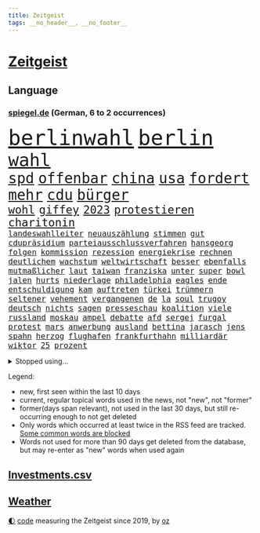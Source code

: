 ```yaml
---
title: Zeitgeist
tags: __no_header__, __no_footer__
---
```


# [Zeitgeist](https://oliz.io/zeitgeist/)

## Language

<h3><a href="https://www.spiegel.de" target="_blank">spiegel.de</a> (German, 6 to 2 occurrences)</h3>
<p style="font-family:monospace">
<span style="font-size:32pt"><a href="news_links.html#berlinwahl" class="current">berlinwahl</a></span>
<span style="font-size:32pt"><a href="news_links.html#berlin" class="current">berlin</a></span>
<br>
<span style="font-size:27pt"><a href="news_links.html#wahl" class="current">wahl</a></span>
<br>
<span style="font-size:22pt"><a href="news_links.html#spd" class="current">spd</a></span>
<span style="font-size:22pt"><a href="news_links.html#offenbar" class="current">offenbar</a></span>
<span style="font-size:22pt"><a href="news_links.html#china" class="current">china</a></span>
<span style="font-size:22pt"><a href="news_links.html#usa" class="current">usa</a></span>
<span style="font-size:22pt"><a href="news_links.html#fordert" class="current">fordert</a></span>
<span style="font-size:22pt"><a href="news_links.html#mehr" class="current">mehr</a></span>
<span style="font-size:22pt"><a href="news_links.html#cdu" class="current">cdu</a></span>
<span style="font-size:22pt"><a href="news_links.html#bürger" class="current">bürger</a></span>
<br>
<span style="font-size:17pt"><a href="news_links.html#wohl" class="current">wohl</a></span>
<span style="font-size:17pt"><a href="news_links.html#giffey" class="current">giffey</a></span>
<span style="font-size:17pt"><a href="news_links.html#2023" class="current">2023</a></span>
<span style="font-size:17pt"><a href="news_links.html#protestieren" class="current">protestieren</a></span>
<span style="font-size:17pt"><a href="news_links.html#charitonin" class="new">charitonin</a></span>
<br>
<span style="font-size:12pt"><a href="news_links.html#landeswahlleiter" class="current">landeswahlleiter</a></span>
<span style="font-size:12pt"><a href="news_links.html#neuauszählung" class="new">neuauszählung</a></span>
<span style="font-size:12pt"><a href="news_links.html#stimmen" class="current">stimmen</a></span>
<span style="font-size:12pt"><a href="news_links.html#gut" class="current">gut</a></span>
<span style="font-size:12pt"><a href="news_links.html#cdupräsidium" class="new">cdupräsidium</a></span>
<span style="font-size:12pt"><a href="news_links.html#parteiausschlussverfahren" class="new">parteiausschlussverfahren</a></span>
<span style="font-size:12pt"><a href="news_links.html#hansgeorg" class="current">hansgeorg</a></span>
<span style="font-size:12pt"><a href="news_links.html#folgen" class="current">folgen</a></span>
<span style="font-size:12pt"><a href="news_links.html#kommission" class="current">kommission</a></span>
<span style="font-size:12pt"><a href="news_links.html#rezession" class="current">rezession</a></span>
<span style="font-size:12pt"><a href="news_links.html#energiekrise" class="current">energiekrise</a></span>
<span style="font-size:12pt"><a href="news_links.html#rechnen" class="current">rechnen</a></span>
<span style="font-size:12pt"><a href="news_links.html#deutlichem" class="new">deutlichem</a></span>
<span style="font-size:12pt"><a href="news_links.html#wachstum" class="current">wachstum</a></span>
<span style="font-size:12pt"><a href="news_links.html#weltwirtschaft" class="current">weltwirtschaft</a></span>
<span style="font-size:12pt"><a href="news_links.html#besser" class="current">besser</a></span>
<span style="font-size:12pt"><a href="news_links.html#ebenfalls" class="current">ebenfalls</a></span>
<span style="font-size:12pt"><a href="news_links.html#mutmaßlicher" class="current">mutmaßlicher</a></span>
<span style="font-size:12pt"><a href="news_links.html#laut" class="current">laut</a></span>
<span style="font-size:12pt"><a href="news_links.html#taiwan" class="current">taiwan</a></span>
<span style="font-size:12pt"><a href="news_links.html#franziska" class="current">franziska</a></span>
<span style="font-size:12pt"><a href="news_links.html#unter" class="current">unter</a></span>
<span style="font-size:12pt"><a href="news_links.html#super" class="current">super</a></span>
<span style="font-size:12pt"><a href="news_links.html#bowl" class="current">bowl</a></span>
<span style="font-size:12pt"><a href="news_links.html#jalen" class="new">jalen</a></span>
<span style="font-size:12pt"><a href="news_links.html#hurts" class="new">hurts</a></span>
<span style="font-size:12pt"><a href="news_links.html#niederlage" class="current">niederlage</a></span>
<span style="font-size:12pt"><a href="news_links.html#philadelphia" class="current">philadelphia</a></span>
<span style="font-size:12pt"><a href="news_links.html#eagles" class="current">eagles</a></span>
<span style="font-size:12pt"><a href="news_links.html#ende" class="current">ende</a></span>
<span style="font-size:12pt"><a href="news_links.html#entschuldigung" class="current">entschuldigung</a></span>
<span style="font-size:12pt"><a href="news_links.html#kam" class="current">kam</a></span>
<span style="font-size:12pt"><a href="news_links.html#auftreten" class="current">auftreten</a></span>
<span style="font-size:12pt"><a href="news_links.html#türkei" class="current">türkei</a></span>
<span style="font-size:12pt"><a href="news_links.html#trümmern" class="current">trümmern</a></span>
<span style="font-size:12pt"><a href="news_links.html#seltener" class="current">seltener</a></span>
<span style="font-size:12pt"><a href="news_links.html#vehement" class="current">vehement</a></span>
<span style="font-size:12pt"><a href="news_links.html#vergangenen" class="current">vergangenen</a></span>
<span style="font-size:12pt"><a href="news_links.html#de" class="current">de</a></span>
<span style="font-size:12pt"><a href="news_links.html#la" class="current">la</a></span>
<span style="font-size:12pt"><a href="news_links.html#soul" class="new">soul</a></span>
<span style="font-size:12pt"><a href="news_links.html#trugoy" class="new">trugoy</a></span>
<span style="font-size:12pt"><a href="news_links.html#deutsch" class="current">deutsch</a></span>
<span style="font-size:12pt"><a href="news_links.html#nichts" class="current">nichts</a></span>
<span style="font-size:12pt"><a href="news_links.html#sagen" class="current">sagen</a></span>
<span style="font-size:12pt"><a href="news_links.html#presseschau" class="new">presseschau</a></span>
<span style="font-size:12pt"><a href="news_links.html#koalition" class="current">koalition</a></span>
<span style="font-size:12pt"><a href="news_links.html#viele" class="current">viele</a></span>
<span style="font-size:12pt"><a href="news_links.html#russland" class="current">russland</a></span>
<span style="font-size:12pt"><a href="news_links.html#moskau" class="current">moskau</a></span>
<span style="font-size:12pt"><a href="news_links.html#ampel" class="current">ampel</a></span>
<span style="font-size:12pt"><a href="news_links.html#debatte" class="current">debatte</a></span>
<span style="font-size:12pt"><a href="news_links.html#afd" class="current">afd</a></span>
<span style="font-size:12pt"><a href="news_links.html#sergej" class="current">sergej</a></span>
<span style="font-size:12pt"><a href="news_links.html#furgal" class="new">furgal</a></span>
<span style="font-size:12pt"><a href="news_links.html#protest" class="current">protest</a></span>
<span style="font-size:12pt"><a href="news_links.html#mars" class="current">mars</a></span>
<span style="font-size:12pt"><a href="news_links.html#anwerbung" class="new">anwerbung</a></span>
<span style="font-size:12pt"><a href="news_links.html#ausland" class="current">ausland</a></span>
<span style="font-size:12pt"><a href="news_links.html#bettina" class="current">bettina</a></span>
<span style="font-size:12pt"><a href="news_links.html#jarasch" class="current">jarasch</a></span>
<span style="font-size:12pt"><a href="news_links.html#jens" class="current">jens</a></span>
<span style="font-size:12pt"><a href="news_links.html#spahn" class="current">spahn</a></span>
<span style="font-size:12pt"><a href="news_links.html#herzog" class="current">herzog</a></span>
<span style="font-size:12pt"><a href="news_links.html#flughafen" class="current">flughafen</a></span>
<span style="font-size:12pt"><a href="news_links.html#frankfurthahn" class="new">frankfurthahn</a></span>
<span style="font-size:12pt"><a href="news_links.html#milliardär" class="current">milliardär</a></span>
<span style="font-size:12pt"><a href="news_links.html#wiktor" class="current">wiktor</a></span>
<span style="font-size:12pt"><a href="news_links.html#25" class="current">25</a></span>
<span style="font-size:12pt"><a href="news_links.html#prozent" class="current">prozent</a></span>
</p>
<details>
<summary>Stopped using...</summary>
<p class="former" style="font-size:12pt">
bernd(843) draußen(843) humanitäre(843) regel(843) stand(843) angeklagte(842) anne(842) esken(842) gemeinde(842) serien(842) verhängte(842) autofahrer(841) coronainfektion(841) coronaregeln(841) deswegen(841) entdeckten(841) gerechtigkeit(841) investieren(841) privaten(841) spdpolitikerin(841) walter(841) ausländische(840) rainer(840) strafen(840) sänger(840) tödlicher(840) weltweite(840) diskriminierung(839) erheblich(839) lukaschenko(839) schoss(839) versehentlich(839) äthiopien(839) bahnhof(838) beschimpft(838) beschließt(838) besonderen(838) geburtstag(838) hebt(838) jagd(838) kochinstitut(838) kontrollieren(838) pariser(838) parteitag(838) quarantäne(838) suspendiert(838) vergeben(838) williams(838) begleitet(837) illegalen(837) internationaler(837) kämpfe(837) neuem(837) bestimmt(836) coronazahlen(836) konflikte(836) sichern(836) stürmer(836) usschauspielerin(836) videobotschaft(836) bekanntesten(835) beschließen(835) bittere(835) dementiert(835) geändert(835) hölle(835) position(835) sicherte(835) warf(835) widerspruch(835) bmw(834) einreisen(834) gastgeber(834) infektionen(834) negativ(834) oberbürgermeister(834) schweigen(834) staatschef(834) voraus(834) weisen(834) csuchef(833) flüchtlingen(833) fußballer(833) roman(833) umstritten(833) versuchte(833) wege(833) zusammenhang(833) abstimmen(832) berlins(832) breitet(832) dachte(832) nord(832) potsdam(832) priester(832) reagierten(832) souverän(832) unterstützer(832) wies(832) durfte(831) gegenteil(831) rechts(831) verhängen(831) drastischen(830) kaputt(830) sports(830) vermeiden(830) beiträge(829) crash(829) davor(829) entsetzen(829) abschaffen(828) bilden(828) deal(828) simon(828) bundestrainer(827) distanz(827) moskaus(827) stieg(827) via(827) erfunden(826) homeoffice(826) philipp(826) polnische(826) tokio(826) aufgenommen(825) deutsches(825) voraussetzungen(825) bundesgesundheitsminister(824) gesetze(824) klinik(824) steckte(823) feld(822) verzichten(822) signalisiert(821) dar(820) entwickeln(820) pfund(820) katholischen(819) mercedes(819) schwierige(819) sendung(819) tiefen(818) unterschied(818) schockiert(817) schneider(816) chats(815) führenden(815) frisch(814) schrecken(814) erfolgreichsten(813) züge(813) erstochen(812) strengen(812) vorgegangen(812) museum(811) prognose(811) insassen(808) tisch(808) app(806) enorme(805) thüringer(803) hinweis(801) intensivstation(800) tuchel(799) schützt(798) türen(798) beendete(796) lebensgefährlich(796) farbe(784) bösen(777) größe(777) wmtitel(776) berühmtesten(764) einfache(764) explodiert(759) stopp(759) variante(755) londons(751) uskapitol(749) langjährige(731) lehrerin(717) unwahrscheinlich(717) extremwetter(715) kannte(705) kryptowährungen(700) josef(699) militärjunta(694) strecken(680) erschoss(668) belgische(661) joseph(648) umständen(641) japanischen(632) fossile(608) notenbank(607) vorsicht(598) unwettern(580) staatschefs(578) terroranschlag(577) strikt(576) zwingen(569) schrumpft(566) veröffentlichung(566) ausgefallen(552) las(547) vegas(547) karrierecoach(546) dankte(540) japans(535) höchstwert(534) gestern(533) binden(524) ali(522) anlage(522) zurückziehen(521) jahrzehnt(520) alternative(517) übertragen(517) schürt(515) anhängern(514) angestellten(507) atombombe(502) hawaii(502) preiserhöhungen(502) integration(495) basis(494) entstanden(489) betreten(486) erdgas(479) beeinflusst(477) verschlechtert(475) mehrfamilienhaus(472) krankenkassen(467) gaspreise(463) stau(463) betrunken(462) saal(462) verwerfungen(461) 41(459) shanghai(459) messenger(457) ampelparteien(454) magazin(454) obersten(453) verläuft(453) hals(449) radikaler(449) fotografin(443) bekannteste(442) fahndet(438) michel(432) gewaltsamen(427) strompreise(426) stephen(422) zustande(422) explodieren(420) meta(420) rekordsumme(418) waffenruhe(417) beliebten(414) vergabe(414) management(412) arbeitsminister(411) behält(411) erwiesen(410) kriegs(408) fdpminister(407) problematisch(399) marcus(397) getäuscht(394) spielplan(392) organisiert(391) gefühle(389) pelé(384) flugzeugen(383) krim(379) bundesaußenministerin(378) desto(378) luhansk(378) waffenstillstand(378) einstellung(377) neuwagen(377) soldat(377) expremier(374) unterscheiden(368) report(365) unabhängiger(363) iraner(362) bestürzt(360) operation(360) trick(360) dresdner(359) einheiten(358) designer(354) horror(353) m(350) kernkraftwerke(348) beckham(345) 17jährige(343) herum(342) schuster(337) verspätungen(337) anhalten(336) torwart(335) air(333) lehnte(328) besetzte(326) gestärkt(325) sportart(325) verspätet(325) bevorstehende(324) unsicher(324) unmittelbar(322) vertreten(315) hochrangigen(312) landung(311) invasoren(309) unabhängig(304) ausschließlich(298) oligarch(298) völkermord(298) königsklasse(294) untergebracht(294) ball(293) ausstieg(292) pole(292) dmitrij(288) handys(288) updates(287) segen(286) euroraum(280) geheimdienstinformationen(280) großmutter(279) behoben(277) warteten(275) großoffensive(274) umstände(273) qualifikation(271) schau(270) entschuldigte(269) exregierungschef(266) versöhnung(266) verspätung(262) prominenten(260) vogel(260) psychiatrie(259) rüsten(258) steuerhinterziehung(258) ehrt(256) zustände(255) gelobt(254) niedergeschlagen(254) kinderinterview(253) lngterminal(253) ran(252) zunahme(252) viral(251) ex(250) verdrängt(250) girl(249) spottet(249) tauscht(247) beatrix(246) homosexuelle(246) homosexuellen(246) anzeige(245) cannabis(245) hadert(244) unobericht(244) anerkennen(243) brennende(243) dividende(242) exmann(240) anwältin(239) royale(238) straßenverkehr(238) versinkt(238) bedrohte(237) galten(237) spdgeneralsekretär(237) verbrennungsmotor(236) wettert(236) verdiente(235) kandidat(234) naturkatastrophen(234) panne(233) andrew(231) ulrich(231) verhaftung(231) lng(230) führungskräfte(229) lenkt(228) edeka(227) senegal(227) millionenstrafe(225) tvinterview(224) hast(223) camilla(221) drin(221) anlauf(220) persönlicher(220) eurozone(218) alzheimer(216) fehlten(216) baum(215) spdchefin(215) beteuert(214) zeichnungen(214) fehlstart(213) plakate(212) brasilianer(211) olympiasiegerin(211) stehende(211) comingout(209) instrument(209) tirol(208) übergewinne(208) beurlaubt(206) verteilen(206) anruf(205) olympiasieger(205) vize(205) reparationen(204) billig(203) dramatische(203) säure(202) lieferengpässe(200) barrikaden(198) brennstäbe(198) entfernen(198) verkehrsministerium(198) weiterlaufen(197) weltraum(197) anschlags(196) eingeschlagen(196) handgemenge(194) gescheiterten(193) schlangen(193) 17jähriger(192) agenda(192) strompreis(192) gelbe(191) verleihung(190) toilette(189) verurteilen(189) czaja(187) funktion(185) glänzte(185) spielberg(185) üppige(185) summer(182) usdemokraten(181) vertrauliche(181) beamtenbund(180) etlichen(180) gehirn(179) 82(177) wichtigster(177) farce(176) feierabend(176) hingelegt(176) kilowattstunde(176) neukölln(176) virginia(176) leitzins(175) nachhaltigkeit(175) britischem(174) umgehend(174) cdugeneralsekretär(173) strikte(173) aufbau(172) hetze(172) kapitols(172) protestbewegung(172) psychischen(172) quatsch(172) vereinbarten(172) delegation(171) mithäftling(171) terminal(170) solidarisierte(169) 56jährige(168) kapazität(168) wütet(167) einsätzen(166) globes(166) mithalten(166) düsteren(165) zerstörungen(165) alfons(164) 2022/23(163) indirekt(163) myanmars(163) spitzen(163) hinterlegt(162) klimabilanz(162) renditen(162) schuhbeck(162) angeordnete(161) treffern(161) atomkraftwerk(160) erlässt(160) europameisterschaft(160) gründete(160) lindsey(159) nachsehen(159) verschärfung(159) usrepräsentantenhauses(158) viking(158) zurückhalten(158) films(157) energiesicherheit(156) abwehren(155) ernstfall(154) produzent(154) gehackt(152) rechter(151) reiten(151) unruhen(151) vizepräsident(151) zugspitze(151) stechen(150) kreise(149) boni(148) richtete(148) vergisst(148) wackelige(148) gendern(147) gerichtlich(147) randale(147) verurteilter(147) rappers(146) milliardengewinne(145) satellitenbilder(144) bonus(143) ökologisch(143) strategen(142) veraltete(142) road(141) routinierter(141) krankenwagen(140) marschflugkörper(140) verhaltens(140) dient(139) energiepolitik(139) verbrachte(139) rätseln(138) hurrikan(137) reinigung(136) rügt(136) landesarbeitsgericht(134) begrenzte(133) spendet(133) abwasser(132) aufgehalten(132) digitalminister(132) volkswirte(132) jahrhunderts(131) aufräumarbeiten(130) ernüchternd(129) gesetzten(129) grippe(127) gutem(127) onlineshopping(127) potter(127) ausgenutzt(126) exoplaneten(126) sechsten(126) inspiziert(125) modernes(125) 2050(124) sportlerin(124) defizite(123) kollegin(123) militärexperte(123) mitbekommen(123) vereinbarung(123) zahnarzt(123) monatlich(122) schutzmacht(122) sechsjähriger(122) spencer(122) wahlgang(122) abbey(121) überraschender(121) zusage(120) barrymore(118) drew(118) mittelstand(118) verstaatlichung(118) abwahl(117) billigtarif(117) fabrik(117) liebte(115) steven(115) abwesenheit(114) erschließen(114) flüssigerdgas(114) kubikmeter(114) neuerlichen(114) pr(114) spezialeinheit(114) enormen(113) treibhausgase(113) auszahlen(112) elbphilharmonie(112) globe(112) königshauses(112) masha(112) spiderman(112) tendenz(112) ulf(111) mobilmachung(110) aufgehen(109) erweist(109) konjunkturprognosen(108) militärexperten(108) monaco(108) geiger(107) schlechtes(107) unovollversammlung(107) desolate(106) gefährlichsten(106) ifo(106) 300000(105) anschluss(105) arbeiter(105) fdpfinanzminister(105) verachtung(105) einkauf(104) mitspielen(104) noah(104) überfahren(104) wmfinale(103) möge(102) podolski(102) regierenden(102) überflutete(102) blau(101) mary(101) bolsonaros(100) metas(100) ablenkungsmanöver(99) bundeshaushalt(99) haustür(98) inácio(98) luiz(98) akteure(97) erfüllen(97) margrethe(97) werbekunden(97) baupreise(96) geplantes(96) klassiker(96) kurt(96) schlachtfeld(96) winkt(96) finanzmärkte(95) nachkommen(95) straffrei(95) agent(93) autohersteller(93) cyberangriff(93) göttingen(93) operiert(93) sprühen(93) verflüssigtes(93) trage(92) vergibt(92) aufgehängt(91) minsk(91) schauspielerinnen(91) verschaffen(91) africa(90) exbotschafter(90) jederzeit(90) katholischer(90) sauerland(90) strafstoß(90) verbrecher(90) zentralratspräsident(90) beerdigt(89) bulgarische(89) gerechte(89) hob(89) interviewt(89) laptops(89) requiem(89) erfuhren(88) klischees(88) räumlichkeiten(88) solidarisiert(88) westküste(88) wünschte(88) antiterroreinsatz(87) formel1team(87) gwyneth(87) ipads(87) paltrow(87) pfefferspray(87) rücktrittsforderungen(87) sinnlos(87) verfünffacht(87) weltall(87) beantragen(86) carolina(86) erleichterung(86) philosophie(86) scheuen(86) auswanderer(85) bernstein(85) champagner(85) eingesetzten(85) geschmack(85) intakt(85) kronzeuge(85) rasanten(85) autorinnen(84) coronafälle(84) ehrlichkeit(84) grippewelle(84) kremlgegner(84) urteile(84) bundespolitiker(83) erfolgsrezept(83) p(83) simpson(83) 75jährigen(82) beleuchtung(82) cannabislegalisierung(82) dihk(82) oftmals(82) widmen(82) zeitgemäß(82) zugeständnisse(82) zäh(82) angeht(81) gebastelt(81) harrt(81) vielversprechend(81) absichern(80) kindesmissbrauchs(80) kredite(80) macs(80) misshandlung(80) optik(80) vodafone(80) weitergabe(80) anläufe(79) geschaffen(79) rabbinerschule(79) terrorismus(79) unzulässig(79) uskonzern(79) verbrechens(79) volkes(79) armin(78) diversität(78) limit(78) spion(78) antreibt(77) ausgemacht(77) erforderliche(77) gestorbenen(77) husten(77) montgomery(77) museums(77) schilderungen(77) arzneien(76) beseitigen(76) gehaltskürzung(76) japanisches(76) kindergeburtstag(76) kolleginnen(76) zentralrats(76) loben(75) merken(75) stünden(75) testament(75) wohnungsnot(75) 1923(74) blüte(74) einschüchterung(74) frederik(74) gepriesen(74) gleise(74) petersplatz(74) tabu(74) verbannen(74) bedienen(73) düstere(73) erpressergruppe(73) faesers(73) krankenhausreform(73) meuterei(73) pistole(73) verunsichert(73) high(72) köstlich(72) menschenrechtsbeauftragte(72) redet(72) regenwald(72) anleitung(71) aufmarschiert(71) aufstellen(71) comedian(71) marderpanzer(71) schmälert(71) tournee(71) trainierte(71) usfirma(71) wundermittel(71) kaserne(70) klimaschutzbewegung(70) unterkommen(70) usamerikanerin(70) aktienrente(69) buffett(69) enttarnt(69) fulham(69) glaubhaft(69) iranproteste(69) migrationshintergrund(69) traumatisiert(69) verschicken(69) warren(69) zurückzubekommen(69) aufenthalt(68) bowie(68) dienste(68) diplomatie(68) privatjets(68) seenot(68) stimmten(68) böhmermann(67) einmischung(67) lockbit(67) rezessionssorgen(67) uralten(67) zugreifen(67) brandmann(66) deklarierte(66) foxconn(66) kürzeren(66) positionspapier(66) rich(66) staates(66) vielem(66) dividenden(65) eindringling(65) emily(65) formiert(65) ftx(65) kohlekraft(65) kryptobörse(65) nachziehen(65) nötigen(65) rabatten(65) bengvir(64) desolaten(64) eberhard(64) itamar(64) milden(64) schulter(64) seattle(64) freitagmorgen(63) konstatiert(63) neuerung(63) verderben(63) zuspitzen(63) abzusichern(62) bankmanfried(62) dawid(62) hinterbliebene(62) kubacki(62) liberale(62) puppe(62) rsv(62) stimmzettel(62) xvi(62) amber(61) handynutzer(61) kleineren(61) lanz(61) milliardeninvestitionen(61) regimekritiker(61) vollzogen(61) generalinspekteur(60) hirn(60) iwf(60) nevada(60) erkrankten(59) essens(59) fenster(59) frische(59) gitarre(59) godfather(59) kabinettsmitglied(59) mcdonald's(59) guangzhou(58) polarisierung(58) ratzinger(58) unberührt(58) ausdrücklich(57) hsvprofi(57) leichte(57) lydon(57) pünktlichkeit(57) sexpistolssänger(57) wechselte(57) zehntausenden(57) abgeschwächt(56) amtsgericht(56) iggy(56) kanzlerkandidatur(56) schirm(56) 56(55) alidoosti(55) barbarei(55) beauftragen(55) giftet(55) misslungene(55) mitgliedern(55) steigern(55) steuerpolitik(55) taraneh(55) testspiel(55) elektromobilität(54) hill(54) integrität(54) penis(54) republikanischen(54) sturmgewehr(54) terence(54) todesurteil(54) carla(53) fahrradunfall(53) matt(53) nflspiel(53) organisatoren(53) sprengfalle(53) telefónica(53) umstürzende(53) auflaufen(52) bierhoff(52) fad(52) heels(52) pandemieregeln(52) rückschritt(52) schulessen(52) verruf(52) begleiterin(51) beispiellosen(51) durcheinander(51) greenpeace(51) kapitolsturm(51) sexualstraftäter(51) adler(50) duda(50) entschlüsselt(50) gegenentwurf(50) geldhaus(50) gespeichert(50) niño(50) betriebssystem(49) hintergründen(49) verschlafen(49) windows(49) abgenommen(48) dfbelf(48) epidemiologe(48) frischer(48) gewechselt(48) russlandgeschäfte(48) 750000(47) evakuierungen(47) flügel(47) militante(47) mächtige(47) o2(47) überfüllte(47) personenschützer(46) schutzanzügen(46) 2009(45) ausgerückt(45) düsteres(45) eingewiesen(45) gasdeal(45) gelegenheit(45) korruptionsermittlungen(45) mitreißenden(45) stromerzeuger(45) wu(45) 32jährigen(44) aussprache(44) erfolgschancen(44) labor(44) notwendigen(44) orthodoxen(44) unnötig(44) begleitung(43) cook(43) erkennbar(43) fdpmann(43) foxconnwerk(43) interessenvertreter(43) kiewer(43) mangelnder(43) metalband(43) neuland(43) regierungskritischer(43) zugelassene(43) chirurg(42) erstickt(42) mahnung(42) neueigentümer(42) paartherapeuten(42) persönlichkeit(42) stadtrat(42) wmaus(42) bedauern(41) berufsaussichten(41) drastischer(41) fiktives(41) geschosse(41) liebeslied(41) monsterwelle(41) schengenraum(41) sicherheitsrisiko(41) techniker(41) wahren(41) fehl(40) hautkrebsvorsorge(40) schusswechsel(40) unterhalt(40) verbündete(40) weitesten(40) geerbt(39) hausaufgaben(39) streitkräften(39) ubahn(39) werbeverbot(39) ölpreisdeckel(39) einbürgerung(38) gefallene(38) kehrseite(38) laschet(38) ansatz(37) dienstwagen(37) ecke(37) festzunehmen(37) göttlichen(37) handelspartner(37) jill(37) kaution(37) lichtblick(37) prämie(37) reihenfolge(37) rekordhoch(37) unangemessen(37) wonder(37) alarmsignal(36) anwendung(36) befördern(36) großkonzerne(36) lebenszeit(36) lubmin(36) verstärkung(36) alltägliche(35) biathletinnen(35) biontech(35) boy(35) chefredakteur(35) homophober(35) innsbruck(35) mehrheitlich(35) unbegründet(35) uneinig(35) unternehmenschef(35) venus(35) biathlonweltcup(34) fabuliert(34) favoritencheck(34) kammerspiel(34) luxusmarke(34) skisaison(34) spender(34) trainerstab(34) grand(33) lahmlegen(33) peinlich(33) pfarrer(33) rind(33) zäsur(33) frühjahrsoffensive(32) grassiert(32) lebensversicherungen(32) lockert(32) sparte(32) todesurteile(32) vorletzten(32) besonderer(31) centers(31) cloppenburg(31) gläubige(31) senatorin(31) tschüs(31) umgeben(31) eingestehen(30) elementary(30) ftxgründer(30) reformvorschläge(30) umbauen(30) verspätete(30) ölfeld(30) 32jährige(29) fremden(29) importe(29) nhl(29) partnerschaften(29) price(29) schärferes(29) vakzine(29) überbieten(29) afdpolitikerin(28) klimafreundlichen(28) merkwürdige(28) puma(28) storch(28) übersterblichkeit(28) brustkrebs(27) explodierte(27) kinderkriegen(27) regisseurs(27) selbstständige(27) unnötigen(27) ducks(26) gefälschten(26) juwelen(26) unterm(26) waffenhilfe(26) argentinischen(25) attentäter(25) banshees(25) belästigungsvorwürfe(25) filmstudio(25) frührentner(25) inisherin(25) bellenhaus(24) doppelten(24) träger(24) autoritäre(23) erfährt(23) eroberung(23) erstatten(23) etablieren(23) käse(23) nachteil(23) patchworkfamilien(23) revision(23) verdreifacht(23) vierschanzentournee(23) boom(22) granate(22) schwarzarbeit(22) vorstand(22) darlehen(21) giert(21) kranken(21) waffenrechts(21) dartswm(20) gerwen(20) hinziehen(20) kreist(20) lieferbar(20) medienschelte(20) missbrauchsvorwürfen(20) reederei(20) untersagen(20) wiederholungstäter(20) center(19) gläubigen(19) hussey(19) rekordjahr(19) rüstet(19) unschuld(19) volkswagenkonzern(19) fargo(18) geschlechtsneutrale(18) klimaschützern(18) lindern(18) pontifex(18) unpünktlich(18) wells(18) datenschutzverstößen(17) fassen(17) stunt(17) wintersturm(17) ayatollah(16) einträge(16) gültig(16) instabiler(16) klimaterroristen(16) modellrechnungen(16) unwort(16) verlangsamt(16) wahnsinn(16) weihnachtsfest(16) zoll(16) flüchtig(15) halbherzige(15) offensiven(15) bundesfinanzministerium(14) gebürtige(14) kantinenessen(14) legalen(14) protagonisten(14) schwulen(14) vatikanstadt(14) familiengeheimnis(13) foodwatch(13) oberhaupt(13) psychologen(13) schnees(13) vornamen(13) anzusprechen(12) glass(12) kirchen(12) onion(12) springen(12) straßenbahn(12) 2038(11) autobauers(11) bolsonaroanhänger(11) lieferanten(11) notfallsanitäter(11) quarantänepflicht(11)
</p>
</details>
<p>Legend:
<ul>
<li><span class="new">new</span>, first seen within the last 10 days</li>
<li><span class="current">current</span>, regular topical words used in the news, not "new", not "former"</li>
<li><span class="former">former(days span relevant)</span>, not used in the last 30 days, but still re-occurring enough to not get deleted</li>
<li>Only words which occurred at least twice in the RSS feed are tracked. <a href="language/filters.py">Some common words are blocked</a></li>
<li>Words not used for more than 90 days get deleted from the database, but may re-enter as "new" words when used again</li>
</ul>
</p>

## [Investments](investments.html)[.csv](investments.csv)

## [Weather](weather.html)

<footer>
<a href="javascript:toggleTheme()" class="nav">🌓</a>
<a href="https://github.com/ooz/zeitgeist">code</a> measuring the Zeitgeist since 2019, by <a href="https://oliz.io">oz</a>
</footer>

